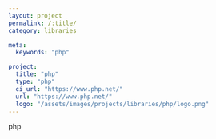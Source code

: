 ```yaml
---
layout: project
permalink: /:title/
category: libraries

meta:
  keywords: "php"

project:
  title: "php"
  type: "php"
  ci_url: "https://www.php.net/"
  url: "https://www.php.net/"
  logo: "/assets/images/projects/libraries/php/logo.png"
---
```


<p>php</p>

